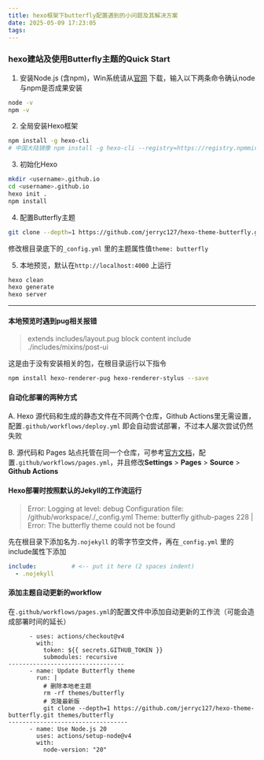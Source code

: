 ```yaml
---
title: hexo框架下butterfly配置遇到的小问题及其解决方案
date: 2025-05-09 17:23:05
tags:
---
```


### hexo建站及使用Butterfly主题的Quick Start

1. 安装Node.js (含npm)，Win系统请从[官网](https://nodejs.org/) 下载，输入以下两条命令确认node与npm是否成果安装

```bash
node -v
npm -v
```

2. 全局安装Hexo框架

```bash
npm install -g hexo-cli
# 中国大陆镜像 npm install -g hexo-cli --registry=https://registry.npmmirror.com
```

3. 初始化Hexo

```bash
mkdir <username>.github.io
cd <username>.github.io
hexo init .
npm install
```

4. 配置Butterfly主题

```bash
git clone --depth=1 https://github.com/jerryc127/hexo-theme-butterfly.git themes/butterfly
```

修改根目录底下的`_config.yml` 里的主题属性值`theme: butterfly`

5. 本地预览，默认在`http://localhost:4000` 上运行

```bash
hexo clean
hexo generate 
hexo server
```

------

#### 本地预览时遇到pug相关报错

> extends includes/layout.pug block content include ./includes/mixins/post-ui

这是由于没有安装相关的包，在根目录运行以下指令

```bash
npm install hexo-renderer-pug hexo-renderer-stylus --save
```

#### 自动化部署的两种方式

A. Hexo 源代码和生成的静态文件在不同两个仓库，Github Actions里无需设置，配置`.github/workflows/deploy.yml` 即会自动尝试部署，不过本人屡次尝试仍然失败

B. 源代码和 Pages 站点托管在同一个仓库，可参考[官方文档](https://hexo.io/docs/github-pages)，配置`.github/workflows/pages.yml`，并且修改**Settings** > **Pages** > **Source** > **Github Actions**

#### Hexo部署时按照默认的Jekyll的工作流运行

> Error:  Logging at level: debug Configuration file: /github/workspace/./_config.yml Theme: butterfly github-pages 228 | Error: The butterfly theme could not be found

先在根目录下添加名为`.nojekyll` 的零字节空文件，再在`_config.yml` 里的include属性下添加

```yaml
include:          # <-- put it here (2 spaces indent)
  - .nojekyll
```

#### 添加主题自动更新的workflow

在`.github/workflows/pages.yml`的配置文件中添加自动更新的工作流（可能会造成部署时间的延长）

```yam
      - uses: actions/checkout@v4
        with:
          token: ${{ secrets.GITHUB_TOKEN }}
          submodules: recursive
---------------------------------
      - name: Update Butterfly theme
        run: |
          # 删除本地老主题
          rm -rf themes/butterfly
          # 克隆最新版
          git clone --depth=1 https://github.com/jerryc127/hexo-theme-butterfly.git themes/butterfly
----------------------------------
      - name: Use Node.js 20
        uses: actions/setup-node@v4
        with:
          node-version: "20"
```

